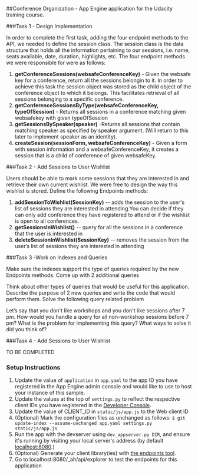 ##Conference Organization - App Engine application for the Udacity training course.

###Task 1 - Design Implementation

In order to complete the first task, adding the four endpoint methods to the API, we needed to define the session class. The session class is the data structure that holds all the information pertaining to our sessions, i.e. name, seats available, date, duration, highlights, etc. The four endpoint methods we were responsible for were as follows: 

1. **getConferenceSessions(websafeConferenceKey)** - Given the websafe key for a conference, return all the sessions belongin to it. In order to achieve this task the session object was stored as the child object of the conference object to which it belongs. This facilitates retrieval of all sessions belonging to a specific conference.
1.  **getConferenceSessionsByType(websafeConferenceKey, typeOfSession)** - Returns all sessions in a conference matching given websafekey with given typeOfSession
1.  **getSessionsBySpeaker(speaker)** -Returns all sessions that contain matching speaker as specified by speaker argument. (Will return to this later to implement speaker as an identity).
1.  **createSession(sessionForm, websafeConferenceKey)** - Given a form with session information and a websafeConferenceKey, it creates a session that is a child of conference of given websafeKey.

###Task 2 - Add Sessions to User Wishlist

Users should be able to mark some sessions that they are interested in and retrieve their own current wishlist. We were free to design the way this wishlist is stored. Define the following Endpoints methods:

1. **addSessionToWishlist(SessionKey)** -- adds the session to the user's list of sessions they are interested in attending.You can decide if they can only add conference they have registered to attend or if the wishlist is open to all conferences.  
1. **getSessionsInWishlist()** -- query for all the sessions in a conference that the user is interested in  
1. **deleteSessionInWishlist(SessionKey)** -- removes the session from the user’s list of sessions they are interested in attending


###Task 3 -Work on Indexes and Queries

Make sure the indexes support the type of queries required by the new Endpoints methods.
Come up with 2 additional queries

Think about other types of queries that would be useful for this application. Describe the purpose of 2 new queries and write the code that would perform them.
Solve the following query related problem

Let’s say that you don't like workshops and you don't like sessions after 7 pm. How would you handle a query for all non-workshop sessions before 7 pm? What is the problem for implementing this query? What ways to solve it did you think of?

###Task 4 - Add Sessions to User Wishlist

TO BE COMPLETED


### Setup Instructions
1. Update the value of `application` in `app.yaml` to the app ID you
   have registered in the App Engine admin console and would like to use to host
   your instance of this sample.
1. Update the values at the top of `settings.py` to
   reflect the respective client IDs you have registered in the
   [Developer Console][4].
1. Update the value of CLIENT_ID in `static/js/app.js` to the Web client ID
1. (Optional) Mark the configuration files as unchanged as follows:
   `$ git update-index --assume-unchanged app.yaml settings.py static/js/app.js`
1. Run the app with the devserver using `dev_appserver.py DIR`, and ensure it's running by visiting your local server's address (by default [localhost:8080][5].)
1. (Optional) Generate your client library(ies) with [the endpoints tool][6].
1.  Go to localhost:8080/_ah/api/explorer to test the endpoints for this application


[1]: https://developers.google.com/appengine
[2]: http://python.org
[3]: https://developers.google.com/appengine/docs/python/endpoints/
[4]: https://console.developers.google.com/
[5]: https://localhost:8080/
[6]: https://developers.google.com/appengine/docs/python/endpoints/endpoints_tool
